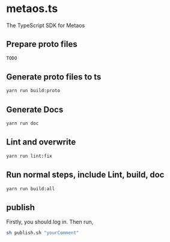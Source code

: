 # metaos.ts

The TypeScript SDK for Metaos

## Prepare proto files

```sh
TODO
```

## Generate proto files to ts

```sh
yarn run build:proto
```

## Generate Docs
```sh
yarn run doc
```

## Lint and overwrite
```sh
yarn run lint:fix
```

## Run normal steps, include Lint, build, doc
```sh
yarn run build:all
```

## publish
Firstly, you should log in. Then run,
```sh
sh publish.sh "yourComment"
```

